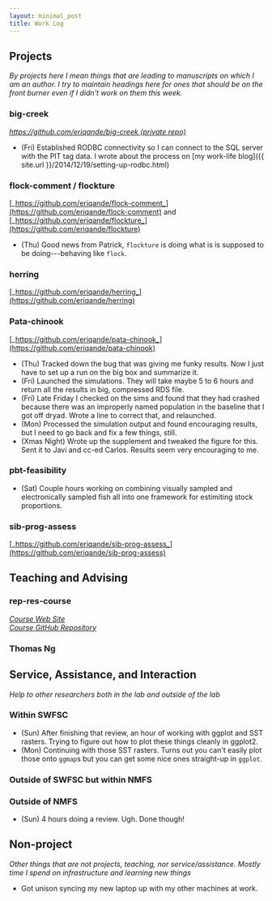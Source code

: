 ```yaml
---
layout: minimal_post
title: Work Log
---
```



## Projects

_By projects here I mean things that are leading to manuscripts on which I am an author.
I try to maintain headings here for ones that should be on the front burner even if I didn't
work on them this week._

### big-creek
[_https://github.com/eriqande/big-creek (private repo)_](https://github.com/eriqande/big-creek)

* (Fri) Established RODBC connectivity so I can connect to the SQL server with the PIT tag data.
I wrote about the process on [my work-life blog]({{ site.url }}/2014/12/19/setting-up-rodbc.html)



### flock-comment / flockture
[_https://github.com/eriqande/flock-comment_](https://github.com/eriqande/flock-comment)
and [_https://github.com/eriqande/flockture_](https://github.com/eriqande/flockture)

* (Thu) Good news from Patrick, `flockture` is doing what is is supposed to be doing---behaving like `flock`.





### herring
[_https://github.com/eriqande/herring_](https://github.com/eriqande/herring)



### Pata-chinook
[_https://github.com/eriqande/pata-chinook_](https://github.com/eriqande/pata-chinook)

* (Thu) Tracked down the bug that was giving me funky results.  Now I just have to set up a run on the big box and
summarize it.
* (Fri) Launched the simulations.  They will take maybe 5 to 6 hours and return all the results in big, compressed RDS file.
* (Fri) Late Friday I checked on the sims and found that they had crashed because there was an improperly named
population in the baseline that I got off dryad.  Wrote a line to correct that, and relaunched.
* (Mon) Processed the simulation output and found encouraging results, but I need to go back and fix
a few things, still.
* (Xmas Night) Wrote up the supplement and tweaked the figure for this.  Sent it
to Javi and cc-ed Carlos. Results seem very encouraging to me.


### pbt-feasibility

* (Sat)  Couple hours working on combining visually sampled and electronically sampled fish all into one framework
for estimiting stock proportions.





### sib-prog-assess
[_https://github.com/eriqande/sib-prog-assess_](https://github.com/eriqande/sib-prog-assess)



## Teaching and Advising


### rep-res-course
[_Course Web Site_](http://eriqande.github.io/rep-res-web/)  
[_Course GitHub Repository_](https://github.com/eriqande/rep-res-course)





### Thomas Ng


## Service, Assistance, and Interaction
_Help to other researchers both in the lab and outside of the lab_


### Within SWFSC

* (Sun) After finishing that review, an hour of working with ggplot and SST rasters.  Trying to figure out how to plot these things cleanly in ggplot2.  
* (Mon) Continuing with those SST rasters.  Turns out you can't easily plot those onto `ggmap`s but
you can get some nice ones straight-up in `ggplot`.

### Outside of SWFSC but within NMFS



### Outside of NMFS

* (Sun) 4 hours doing a review.  Ugh.  Done though!


## Non-project
_Other things that are not projects, teaching, nor service/assistance.  Mostly time I
spend on infrastructure and learning new things_

* Got unison syncing my new laptop up with my other machines at work.


